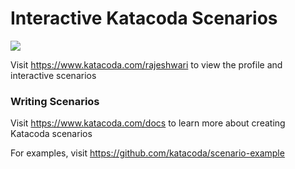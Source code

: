 # Interactive Katacoda Scenarios

[![](http://shields.katacoda.com/katacoda/rajeshwari/count.svg)](https://www.katacoda.com/rajeshwari "Get your profile on Katacoda.com")

Visit https://www.katacoda.com/rajeshwari to view the profile and interactive scenarios

### Writing Scenarios
Visit https://www.katacoda.com/docs to learn more about creating Katacoda scenarios

For examples, visit https://github.com/katacoda/scenario-example
